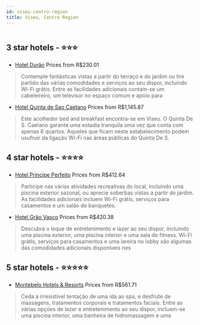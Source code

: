 ```yaml
---
id: viseu-centro-region
title: Viseu, Centro Region
---
```


<center><img src="https://i.travelapi.com/hotels/1000000/460000/455200/455103/3e527e84_z.jpg" alt="" /></center>


##  3 star hotels - ⭐️⭐️⭐️

-    [Hotel Durão](https://www.hurb.com/br/aud/https://www.hurb.com/br/hotels/viseu/hotel-durao-HT-SGW0?cmp=18055) Prices from R$230.01
   > Contemple fantásticas vistas a partir do terraço e do jardim ou tire partido das várias comodidades e serviços ao seu dispor, incluindo Wi-Fi grátis. Entre as facilidades adicionais contam-se um cabeleireiro, um televisor no espaço comum e apoio para
-    [Hotel Quinta de Sao Caetano](https://www.hurb.com/br/aud/https://www.hurb.com/br/hotels/viseu/hotel-quinta-de-sao-caetano-HT-F1Q2?cmp=18055) Prices from R$1,145.87
   > Este acolhedor bed and breakfast encontra-se em Viseu. O Quinta De S. Caetano garante uma estadia tranquila uma vez que conta com apenas 6 quartos. Aqueles que ficam neste estabelecimento podem usufruir da ligação Wi-Fi nas áreas públicas do Quinta De S. 

##  4 star hotels - ⭐️⭐️⭐️⭐️

-    [Hotel Príncipe Perfeito](https://www.hurb.com/br/aud/https://www.hurb.com/br/hotels/viseu/hotel-principe-perfeito-HT-0NJQ?cmp=18055) Prices from R$412.64
   > Participe nas várias atividades recreativas do local, incluindo uma piscina exterior sazonal, ou aprecie soberbas vistas a partir do jardim. As facilidades adicionais incluem Wi-Fi grátis, serviços para casamentos e um salão de banquetes.
-    [Hotel Grão Vasco](https://www.hurb.com/br/aud/https://www.hurb.com/br/hotels/viseu/hotel-grao-vasco-HT-N7OE?cmp=18055) Prices from R$420.38
   > Descubra o leque de entretenimento e lazer ao seu dispor, incluindo uma piscina exterior, uma piscina interior e uma sala de fitness. Wi-Fi grátis, serviços para casamentos e uma lareira no lobby são algumas das comodidades adicionais disponíveis nes

##  5 star hotels - ⭐️⭐️⭐️⭐️⭐️

-    [Montebelo Hotels & Resorts](https://www.hurb.com/br/aud/https://www.hurb.com/br/hotels/viseu/montebelo-hotels-resorts-HT-R2X7?cmp=18055) Prices from R$561.71
   > Ceda à irresistível tentação de uma ida ao spa, e desfrute de massagens, tratamentos corporais e tratamentos faciais. Entre as várias opções de lazer e entretenimento ao seu dispor, incluem-se uma piscina interior, uma banheira de hidromassagem e uma

